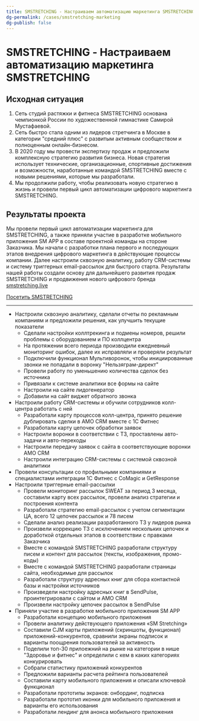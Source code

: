 ```yaml
---
title: SMSTRETCHING - Настраиваем автоматизацию маркетинга SMSTRETCHING - Бюро Михаила Изюмова
dg-permalink: /cases/smstretching-marketing
dg-publish: false
---
```

# SMSTRETCHING - Настраиваем автоматизацию маркетинга SMSTRETCHING
## Исходная ситуация

1. Сеть студий растяжки и фитнеса SMSTRETCHING основана чемпионкой России по художественной гимнастике Самирой Мустафаевой. 
2. Сеть быстро стала одним из лидеров стретчинга в Москве в категории "средний плюс" с развитым активным сообществом и полноценным онлайн-бизнесом.
3. В 2020 году мы провести экспертизу продаж и предложили комплексную стратегию развития бизнеса. Новая стратегия использует технические, организационные, спортивные достижения и возможности, наработанные командой SMSTRETCHING вместе с новыми решениями, которые мы разработали.
4. Мы продолжили работу, чтобы реализовать новую стратегию в жизнь и провели первый цикл автоматизации цифрового маркетинга SMSTRETCHING.

## Результаты проекта
Мы провели первый цикл автоматизации маркетинга для SMSTRETCHING, а также приняли участие в разработке мобильного приложения SM APP в составе проектной команды на стороне Заказчика. Мы начали с разработки плана первого и последующих этапов внедрения цифрового маркетинга в действующие процессы компании. Далее настроили сквозную аналитику, работу CRM-системы и систему триггерных email-рассылок для быстрого старта. Результаты нашей работы создали основу для дальнейшего развития продаж SMSTRETCHING и продвижения нового цифрового бренда [smstretching.live](https://smstretching.live/)

[Посетить SMSTRETCHING](https://smstretching.ru/)

---
- Настроили сквозную аналитику, сделали отчеты по рекламным компаниям и предложили решения, как улучшить текущие показатели
	- Сделали настройки коллтрекинга и подмены номеров, решили проблемы с оборудованием и ПО коллцентра
	- На протяжении всего периода производили ежедневный мониторинг ошибок, далее их исправляли и проверяли результат
	- Подключили функционал Мультиворонок, чтобы инициированные звонки не попадали в воронку "Нельзяграм-директ"
	- Провели работу по уменьшению количества сделок без источника
	- Привязали к системе аналитики все формы на сайте
	- Настроили на сайте лидогенератор
	- Добавили на сайт виджет обратного звонка
- Настроили работу CRM-системы и обучили сотрудников колл-центра работать с ней
	- Разработали карту процессов колл-центра, принято решение дублировать сделки в AMO CRM вместе с 1C Фитнес
	- Разработали карту цепочек обработки заявок
	- Настроили воронки в соответствии с ТЗ, проставлены авто-задачи и авто-переходы
	- Настроили передачу заявок с сайта в соответствующие воронки AMO CRM
	- Настроили интеграцию CRM-системы с системой сквозной аналитики
- Провели консультации со профильными компаниями и специалистами интеграции 1C Фитнес с CoMagic и GetResponse
- Настроили триггерные email-рассылки
	- Провели мониторинг рассылок SWEAT за период 3 месяца, составили карту всех рассылок, провели анализ стратегии и построения контента
	- Разработали стратегию email-рассылок с учетом сегментации ЦА, всего 12 цепочек рассылок и 78 писем
	- Сделали анализ реализации разработанного ТЗ у лидеров рынка
	- Произвели коррекцию ТЗ с исключением нескольких цепочек и доработкой отдельных этапов в соответствии с правками Заказчика
	- Вместе с командой SMSTRETCHING разработали структуру писем и контент для рассылок (тексты, изображения, промо-коды)
	- Вместе с командой SMSTRETCHING разработали страницы сайта, необходимые для рассылок
	- Разработали структуру адресных книг для сбора контактной базы и настройки источников
	- Произведели настройку адресных книг в SendPulse, проинтегрировали с сайтом и AMO CRM
	- Произвели настройку цепочек рассылок в SendPulse
- Приняли участие в разработке мобильного приложения SM APP
	- Разработали концепцию мобильного приложения
	- Провели аналитику действующего приложения «SM Stretching»
	- Составили CJM карты приложений (скриншоты, функционал) приложений-конкурентов,  сравнили экраны подписок и варианты поощрения пользователей за активность
	- Поделили топ-30 прилоежний на рынке на категории в нише "Здоровье и фитнес" и определили с кем в каких категориях конкурировать
	- Собрали статистику приложений конкурентов
	- Предложили варианты расчета рейтинга пользователей
	- Составили карту мобильного приложения и описали ключевой функционал
	- Разработали прототипы экранов: онбординг, подписка
	- Разработали прототип иконки для мобильного приложения и варианты его использования
	- Разработали лендинг для анонса мобильного приложения